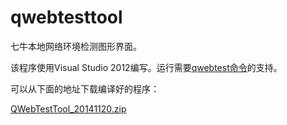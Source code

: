 qwebtesttool
============

七牛本地网络环境检测图形界面。

该程序使用Visual Studio 2012编写。运行需要[qwebtest命令](http://developer.qiniu.com/docs/v6/tools/qwebtest.html)的支持。

可以从下面的地址下载编译好的程序：

[QWebTestTool_20141120.zip](http://qdisk.qiniudn.com/QWebTestTool_20141120.zip)
